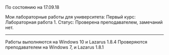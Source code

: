 По состоянию на 17.09.18

Мои лабораторные работы для университета:
Первый курс:
Лабораторная работа 1. Статус: Проверена преподавателем, замечаний нет.

______________________

Работы выполняются на Windows 10 и Lazarus 1.8.4
Проверяются преподавателем на Windows 7, и Lazarus 1.8.1  